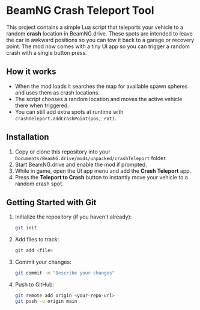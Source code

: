 # BeamNG Crash Teleport Tool

This project contains a simple Lua script that teleports your vehicle to a random **crash** location in BeamNG.drive. These spots are intended to leave the car in awkward positions so you can tow it back to a garage or recovery point. The mod now comes with a tiny UI app so you can trigger a random crash with a single button press.

## How it works
- When the mod loads it searches the map for available spawn spheres and uses them as crash locations.
- The script chooses a random location and moves the active vehicle there when triggered.
- You can still add extra spots at runtime with `crashTeleport.addCrashPoint(pos, rot)`.

## Installation

1. Copy or clone this repository into your `Documents/BeamNG.drive/mods/unpacked/crashTeleport` folder.
2. Start BeamNG.drive and enable the mod if prompted.
3. While in game, open the UI app menu and add the **Crash Teleport** app.
4. Press the **Teleport to Crash** button to instantly move your vehicle to a random crash spot.

## Getting Started with Git

1. Initialize the repository (if you haven't already):
   ```bash
   git init
   ```
2. Add files to track:
   ```bash
   git add <file>
   ```
3. Commit your changes:
   ```bash
   git commit -m "Describe your changes"
   ```
4. Push to GitHub:
   ```bash
   git remote add origin <your-repo-url>
   git push -u origin main
   ```
